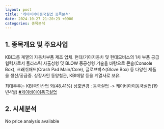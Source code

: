 ```yaml
---
layout: post
title: '케이비아이동국실업 종목분석'
date: 2024-10-27 21:20:23 +0900
categories: 종목분석
---
```


## 1. 종목개요 및 주요사업

KBI그룹 계열의 자동차부품 제조 업체. 현대/기아자동차 및 현대모비스의 1차 부품 공급 협력사로서 플라스틱 사출성형 및 BLOW 중공성형 기술을 바탕으로 콘솔(Console Box), 크래쉬패드(Crash Pad Main/Core), 글로브박스(Glove Box) 등 다양한 제품을 생산/공급중. 상장사인 동양철관, KBI메탈 등을 계열사로 보유. 

최대주주는 KBI국인산업 외(48.41%) 상호변경 : 동국실업 -> 케이비아이동국실업(19년4월)
[#케이비아이동국실업](#)

## 2. 시세분석

No price analysis available
